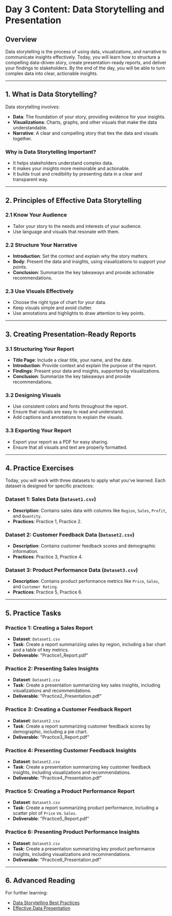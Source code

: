 # Day 3 Content: Data Storytelling and Presentation

## Overview
Data storytelling is the process of using data, visualizations, and narrative to communicate insights effectively. Today, you will learn how to structure a compelling data-driven story, create presentation-ready reports, and deliver your findings to stakeholders. By the end of the day, you will be able to turn complex data into clear, actionable insights.

---

## 1. What is Data Storytelling?
Data storytelling involves:
- **Data**: The foundation of your story, providing evidence for your insights.
- **Visualizations**: Charts, graphs, and other visuals that make the data understandable.
- **Narrative**: A clear and compelling story that ties the data and visuals together.

### Why is Data Storytelling Important?
- It helps stakeholders understand complex data.
- It makes your insights more memorable and actionable.
- It builds trust and credibility by presenting data in a clear and transparent way.

---

## 2. Principles of Effective Data Storytelling
### 2.1 Know Your Audience
- Tailor your story to the needs and interests of your audience.
- Use language and visuals that resonate with them.

### 2.2 Structure Your Narrative
- **Introduction**: Set the context and explain why the story matters.
- **Body**: Present the data and insights, using visualizations to support your points.
- **Conclusion**: Summarize the key takeaways and provide actionable recommendations.

### 2.3 Use Visuals Effectively
- Choose the right type of chart for your data.
- Keep visuals simple and avoid clutter.
- Use annotations and highlights to draw attention to key points.

---

## 3. Creating Presentation-Ready Reports
### 3.1 Structuring Your Report
- **Title Page**: Include a clear title, your name, and the date.
- **Introduction**: Provide context and explain the purpose of the report.
- **Findings**: Present your data and insights, supported by visualizations.
- **Conclusion**: Summarize the key takeaways and provide recommendations.

### 3.2 Designing Visuals
- Use consistent colors and fonts throughout the report.
- Ensure that visuals are easy to read and understand.
- Add captions and annotations to explain the visuals.

### 3.3 Exporting Your Report
- Export your report as a PDF for easy sharing.
- Ensure that all visuals and text are properly formatted.

---

## 4. Practice Exercises
Today, you will work with three datasets to apply what you've learned. Each dataset is designed for specific practices:

### Dataset 1: Sales Data (`Dataset1.csv`)
- **Description**: Contains sales data with columns like `Region`, `Sales`, `Profit`, and `Quantity`.
- **Practices**: Practice 1, Practice 2.

### Dataset 2: Customer Feedback Data (`Dataset2.csv`)
- **Description**: Contains customer feedback scores and demographic information.
- **Practices**: Practice 3, Practice 4.

### Dataset 3: Product Performance Data (`Dataset3.csv`)
- **Description**: Contains product performance metrics like `Price`, `Sales`, and `Customer Rating`.
- **Practices**: Practice 5, Practice 6.

---

## 5. Practice Tasks
### Practice 1: Creating a Sales Report
- **Dataset**: `Dataset1.csv`
- **Task**: Create a report summarizing sales by region, including a bar chart and a table of key metrics.
- **Deliverable**: "Practice1_Report.pdf"

### Practice 2: Presenting Sales Insights
- **Dataset**: `Dataset1.csv`
- **Task**: Create a presentation summarizing key sales insights, including visualizations and recommendations.
- **Deliverable**: "Practice2_Presentation.pdf"

### Practice 3: Creating a Customer Feedback Report
- **Dataset**: `Dataset2.csv`
- **Task**: Create a report summarizing customer feedback scores by demographic, including a pie chart.
- **Deliverable**: "Practice3_Report.pdf"

### Practice 4: Presenting Customer Feedback Insights
- **Dataset**: `Dataset2.csv`
- **Task**: Create a presentation summarizing key customer feedback insights, including visualizations and recommendations.
- **Deliverable**: "Practice4_Presentation.pdf"

### Practice 5: Creating a Product Performance Report
- **Dataset**: `Dataset3.csv`
- **Task**: Create a report summarizing product performance, including a scatter plot of `Price` vs. `Sales`.
- **Deliverable**: "Practice5_Report.pdf"

### Practice 6: Presenting Product Performance Insights
- **Dataset**: `Dataset3.csv`
- **Task**: Create a presentation summarizing key product performance insights, including visualizations and recommendations.
- **Deliverable**: "Practice6_Presentation.pdf"

---

## 6. Advanced Reading
For further learning:
- [Data Storytelling Best Practices](https://towardsdatascience.com/data-storytelling-best-practices)
- [Effective Data Presentation](https://towardsdatascience.com/effective-data-presentation)